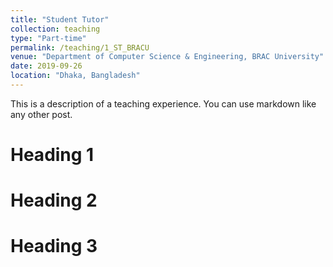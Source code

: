 ```yaml
---
title: "Student Tutor"
collection: teaching
type: "Part-time"
permalink: /teaching/1_ST_BRACU
venue: "Department of Computer Science & Engineering, BRAC University"
date: 2019-09-26
location: "Dhaka, Bangladesh"
---
```


This is a description of a teaching experience. You can use markdown like any other post.

Heading 1
======

Heading 2
======

Heading 3
======
